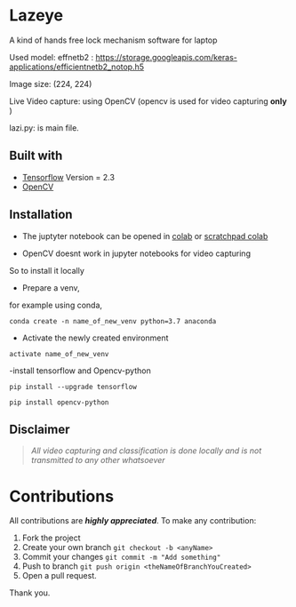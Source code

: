 # Lazeye
 A kind of hands free lock mechanism software for laptop

Used model: effnetb2 : https://storage.googleapis.com/keras-applications/efficientnetb2_notop.h5

Image size: (224, 224)

Live Video capture: using OpenCV (opencv is used for video capturing **only** )

lazi.py: is main file.

## Built with

- [Tensorflow](https://www.tensorflow.org/api_docs/python/tf) Version = 2.3
- [OpenCV](https://pypi.org/project/opencv-python/)

## Installation

- The juptyter notebook can be opened in [colab](https://colab.research.google.com/) or [scratchpad colab](https://colab.research.google.com/notebooks/empty.ipynb)

- OpenCV doesnt work in jupyter notebooks for video capturing

So to install it locally

- Prepare a venv,

for example using conda,

`conda create -n name_of_new_venv python=3.7 anaconda`

- Activate the newly created environment

`activate name_of_new_venv`

-install tensorflow and Opencv-python

`pip install --upgrade tensorflow`

`pip install opencv-python`


## Disclaimer
> _All video capturing and classification is done locally and is not transmitted to any other whatsoever_

 # Contributions
 
 All contributions are ***highly appreciated***. To make any contribution:
 
 1. Fork the project
 2. Create your own branch `git checkout -b <anyName>`
 3. Commit your changes `git commit -m "Add something"`
 4. Push to branch `git push origin <theNameOfBranchYouCreated>`
 5. Open a pull request.
 
 Thank you.
